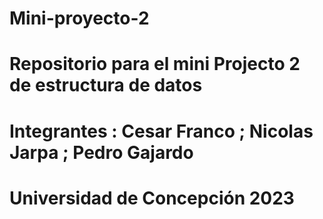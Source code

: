 # Mini-proyecto-2
# Repositorio para el mini Projecto 2 de estructura de datos
# Integrantes : Cesar Franco ; Nicolas Jarpa ; Pedro Gajardo
# Universidad de Concepción 2023
